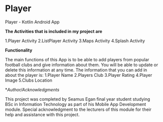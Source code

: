 # Player
Player - Kotlin Android App


**The Activities that is included in my project are**

1.Player Activity
2.ListPlayer Activity
3.Maps Activity
4.Splash Activity


**Functionality**

The main functions of this App is to be able to add players from popular football clubs and give information about them. You will be able to update or delete this information at any time. The information that you can add in about the player is:
1.Player Name
2.Players Club
3.Player Rating
4.Player Image
5.Clubs Location


**Author/Acknowledgments*

This project was completed by Seamus Egan final year student studying BSc in Information Technology as part of his Mobile App Development module. Special acknowledgment to the lecturers of this module for their help and assistance with this project.





